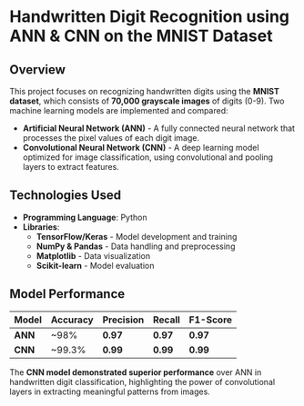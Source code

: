 # **Handwritten Digit Recognition using ANN & CNN on the MNIST Dataset**

## **Overview**
This project focuses on recognizing handwritten digits using the **MNIST dataset**, which consists of **70,000 grayscale images** of digits (0-9). Two machine learning models are implemented and compared:

- **Artificial Neural Network (ANN)** - A fully connected neural network that processes the pixel values of each digit image.
- **Convolutional Neural Network (CNN)** - A deep learning model optimized for image classification, using convolutional and pooling layers to extract features.

## **Technologies Used**
- **Programming Language**: Python  
- **Libraries**:  
  - **TensorFlow/Keras** - Model development and training  
  - **NumPy & Pandas** - Data handling and preprocessing  
  - **Matplotlib** - Data visualization  
  - **Scikit-learn** - Model evaluation  

## **Model Performance**
| **Model** | **Accuracy** | **Precision** | **Recall** | **F1-Score** |
|-----------|-------------|--------------|------------|--------------|
| **ANN** | ~98% | **0.97** | **0.97** | **0.97** |
| **CNN** | ~99.3% | **0.99** | **0.99** | **0.99** |


The **CNN model demonstrated superior performance** over ANN in handwritten digit classification, highlighting the power of convolutional layers in extracting meaningful patterns from images.

